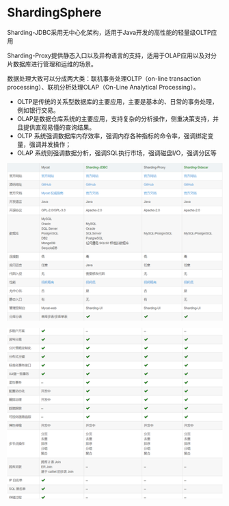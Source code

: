 
# ShardingSphere

Sharding-JDBC采用无中心化架构，适用于Java开发的高性能的轻量级OLTP应用

Sharding-Proxy提供静态入口以及异构语言的支持，适用于OLAP应用以及对分片数据库进行管理和运维的场景。


数据处理大致可以分成两大类：联机事务处理OLTP（on-line transaction processing）、联机分析处理OLAP（On-Line Analytical Processing）。

- OLTP是传统的关系型数据库的主要应用，主要是基本的、日常的事务处理，例如银行交易。
- OLAP是数据仓库系统的主要应用，支持复杂的分析操作，侧重决策支持，并且提供直观易懂的查询结果。 
- OLTP 系统强调数据库内存效率，强调内存各种指标的命令率，强调绑定变量，强调并发操作；
- OLAP 系统则强调数据分析，强调SQL执行市场，强调磁盘I/O，强调分区等


![](../../images/share/database/shardingsphere/ss1.png)

![](../../images/share/database/shardingsphere/ss2.png)

